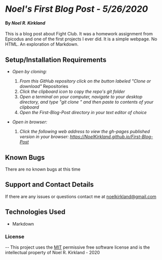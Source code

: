 # _Noel's First Blog Post - 5/26/2020_

#### By _**Noel R. Kirkland**_

This is a blog post about Fight Club. It was a homework assignment from Epicodus and one of the first projects I ever did. It is a simple webpage. No HTML. An exploration of Markdown.

## Setup/Installation Requirements

* _Open by cloning:_
  1. _From this GitHub repository click on the button labeled "Clone or download"_ Repositories
  2. _Click the clipboard icon to copy the repo's git folder_
  3. _Open a terminal on your computer, navigate to your desktop directory, and type "git clone " and then paste to contents of your clipboard_
  4. _Open the First-Blog-Post directory in your text editor of choice_

* _Open in browser:_
  1. _Click the following web address to view the gh-pages published version in your browser:
https://NoelKirkland.github.io/First-Blog-Post_

## Known Bugs

There are no known bugs at this time

## Support and Contact Details

If there are any issues or questions contact me at noelkirkland@gmail.com

## Technologies Used

*  Markdown

### License

-- This project uses the [MIT](https://opensource.org/licenses/MIT) permissive free software license and is the intellectual property of Noel R. Kirkland - 2020